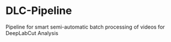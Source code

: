 # DLC-Pipeline
Pipeline for smart semi-automatic batch processing of videos for DeepLabCut Analysis
